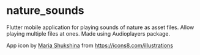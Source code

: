 # nature_sounds

Flutter mobile application for playing sounds of nature as asset files. Allow playing multiple files at ones. Made using Audioplayers package.

App icon by [Maria Shukshina](https://icons8.com/illustrations/author/8EFXLhT3w7gp) 
from https://icons8.com/illustrations